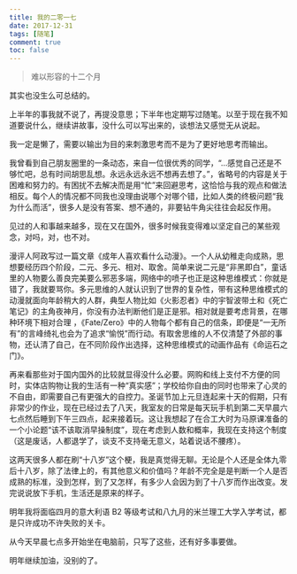 ```yaml
---
title: 我的二零一七
date: 2017-12-31
tags: [随笔]
comment: true
toc: false
---
```


> 难以形容的十二个月

其实也没生么可总结的。

上半年的事我就不说了，再提没意思；下半年也定期写过随笔。以至于现在我不知道要说什么，继续讲故事，没什么可以写出来的，谈想法又感觉无从说起。

我一定是懒了，需要以输出为目的来刺激思考而不是为了更好地思考而输出。

我曾看到自己朋友圈里的一条动态，来自一位很优秀的同学，“...感觉自己还是不够忙吧，总有时间胡思乱想。永远永远永远不想再去想了。”，省略号的内容是关于困难和努力的。有困扰不去解决而是用“忙”来回避思考，这恰恰与我的观点和做法相反。每个人的情况都不同我也没理由说哪个对哪个错，比如人类的终极问题“我为什么而活”，很多人是没有答案、想不通的，非要钻牛角尖往往会起反作用。

见过的人和事越来越多，现在又在国外，很多时候我变得难以坚定自己的某些观念，对吗，对，也不对。

漫评人阿政写过一篇文章《成年人喜欢看什么动漫》。一个人从幼稚走向成熟，思想要经历四个阶段，二元、多元、相对、取舍。简单来说二元是“非黑即白”，童话里的人物要么善良完美要么邪恶多端，网络中的喷子也正是这种思维模式：你就是错了，我就要骂你。多元思维的人就认识到了世界的复杂性，带有这种思维模式的动漫就面向年龄稍大的人群，典型人物比如《火影忍者》中的宇智波带土和《死亡笔记》的主角夜神月，你没有办法判断他们是正是邪。相对就是要考虑背景，在哪种环境下相对合理 ，《Fate/Zero》中的人物每个都有自己的信条，即便是“一无所有”的言峰绮礼也会为了追求“愉悦”而行动。有取舍思维的人不仅清楚了外部的事物，还认清了自己，在不同阶段作出选择，这种思维模式的动画作品有《命运石之门》。

再来看那些对于国内国外的比较就显得没什么必要。网购和线上支付不方便的同时，实体店购物让我的生活有一种“真实感”；学校给你自由的同时也带来了心灵的不自由，即需要自己有更强大的自控力。圣诞节加上元旦连起来十天的假期，只有非常少的作业，现在已经过去了八天，我室友的日常是每天玩手机到第二天早晨六七点然后睡到下午三四点，起来接着玩。这让我想起了在合工大时为马原课准备的一个小论题“该不该取消早操制度”，现在考虑到人数和概率，我现在支持这个制度（这是废话，人都退学了，谈支不支持毫无意义，站着说话不腰疼）。

这两天很多人都在刷“十八岁”这个梗，我是真觉得无聊。无论是个人还是全体九零后十八岁，除了法律上的，有其他意义和价值吗？年龄不完全是是判断一个人是否成熟的标准，没到怎样，到了又怎样，有多少人会因为到了十八岁而作出改变。发完说说放下手机，生活还是原来的样子。

明年我将面临四月的意大利语 B2 等级考试和八九月的米兰理工大学入学考试，都是只许成功不许失败的关卡。

从今天早晨七点多开始坐在电脑前，只写了这些，还有好多事要做。

明年继续加油，没别的了。
